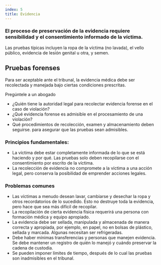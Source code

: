 ```yaml
---
index: 5
title: Evidencia
---
```

### El proceso de preservación de la evidencia requiere sensibilidad y el consentimiento informado de la víctima.

Las pruebas típicas incluyen la ropa de la víctima (no lavada), el vello
público, evidencia de lesión genital u otra, y semen.

## Pruebas forenses

Para ser aceptable ante el tribunal, la evidencia médica debe ser recolectada y manejada bajo ciertas
condiciones prescritas.

Pregúntele a un abogado

*   ¿Quién tiene la autoridad legal para recolectar evidencia forense en el caso de violación?
*   ¿Qué evidencia forense es admisible en el procesamiento de una violación?
*  Qué procedimientos de recolección, examen y almacenamiento deben seguirse.
para asegurar que las pruebas sean admisibles.

### Principios fundamentales:

*   La víctima debe estar completamente informada de lo que se está haciendo y por qué. Las pruebas solo deben recopilarse con el consentimiento por escrito de la víctima.
*   La recolección de evidencia no compromete a la víctima a una acción legal, pero
conserva la posibilidad de emprender acciones legales.

### Problemas comunes

*   Las víctimas a menudo desean lavar, cambiarse y desechar la ropa y otros recordatorios de lo sucedido. Esto
no destruye toda la evidencia, pero hace que sea más difícil de recopilar.
*   La recopilación de cierta evidencia física requerirá una persona con formación médica
y equipo apropiado.
*   La evidencia debe ser sellada, manipulada y almacenada de manera correcta y apropiada, por ejemplo, en papel, no en bolsas de plástico, sellada y marcada. Algunas necesitan ser refrigeradas.
*   Debe haber mínimas transferencias y personas que manejen evidencia. Se debe mantener un registro de quién lo manejó y cuándo preservar la cadena de custodia.
*   Se pueden imponer límites de tiempo, después de lo cual las pruebas son inadmisibles en el tribunal.
